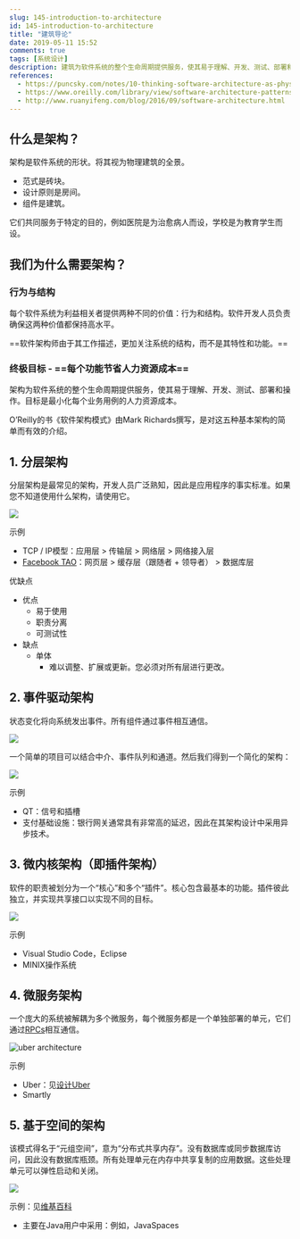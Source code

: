 ```yaml
---
slug: 145-introduction-to-architecture
id: 145-introduction-to-architecture
title: "建筑导论"
date: 2019-05-11 15:52
comments: true
tags: [系统设计]
description: 建筑为软件系统的整个生命周期提供服务，使其易于理解、开发、测试、部署和操作。O’Reilly的书《软件架构模式》对五种基本架构进行了简单而有效的介绍。
references:
  - https://puncsky.com/notes/10-thinking-software-architecture-as-physical-buildings
  - https://www.oreilly.com/library/view/software-architecture-patterns/9781491971437/ch01.html
  - http://www.ruanyifeng.com/blog/2016/09/software-architecture.html
---
```


## 什么是架构？

架构是软件系统的形状。将其视为物理建筑的全景。

* 范式是砖块。
* 设计原则是房间。
* 组件是建筑。

它们共同服务于特定的目的，例如医院是为治愈病人而设，学校是为教育学生而设。

## 我们为什么需要架构？

### 行为与结构

每个软件系统为利益相关者提供两种不同的价值：行为和结构。软件开发人员负责确保这两种价值都保持高水平。

==软件架构师由于其工作描述，更加关注系统的结构，而不是其特性和功能。==

### 终极目标 - ==每个功能节省人力资源成本==

架构为软件系统的整个生命周期提供服务，使其易于理解、开发、测试、部署和操作。目标是最小化每个业务用例的人力资源成本。

O’Reilly的书《软件架构模式》由Mark Richards撰写，是对这五种基本架构的简单而有效的介绍。

## 1. 分层架构

分层架构是最常见的架构，开发人员广泛熟知，因此是应用程序的事实标准。如果您不知道使用什么架构，请使用它。

[comment]: \<\> (https://www.draw.io/#G1ldM5O9Y62Upqg_t5rcTNHIRseP-7fqQT)

![](https://res.cloudinary.com/dohtidfqh/image/upload/v1557614663/web-guiguio/Software_Architecture_101.png)

示例

* TCP / IP模型：应用层 > 传输层 > 网络层 > 网络接入层
* [Facebook TAO](https://puncsky.com/notes/49-facebook-tao)：网页层 > 缓存层（跟随者 + 领导者） > 数据库层

优缺点

* 优点
    * 易于使用
    * 职责分离
    * 可测试性
* 缺点
    * 单体
        * 难以调整、扩展或更新。您必须对所有层进行更改。

## 2. 事件驱动架构

状态变化将向系统发出事件。所有组件通过事件相互通信。

![](https://res.cloudinary.com/dohtidfqh/image/upload/v1557614663/web-guiguio/software-architecture-101-event-driven.png)

一个简单的项目可以结合中介、事件队列和通道。然后我们得到一个简化的架构：

![](https://res.cloudinary.com/dohtidfqh/image/upload/v1557614663/web-guiguio/software-architecture-101-event-driven-simplified.png)

示例

* QT：信号和插槽
* 支付基础设施：银行网关通常具有非常高的延迟，因此在其架构设计中采用异步技术。

## 3. 微内核架构（即插件架构）

软件的职责被划分为一个“核心”和多个“插件”。核心包含最基本的功能。插件彼此独立，并实现共享接口以实现不同的目标。

![](https://res.cloudinary.com/dohtidfqh/image/upload/v1557614663/web-guiguio/software-architecture-101-micro-kernel.png)

示例

* Visual Studio Code，Eclipse
* MINIX操作系统

## 4. 微服务架构

一个庞大的系统被解耦为多个微服务，每个微服务都是一个单独部署的单元，它们通过[RPCs](/blog/2016-02-13-crack-the-system-design-interview#21-communication)相互通信。

![uber architecture](https://res.cloudinary.com/dohtidfqh/image/upload/v1546574738/web-guiguio/uber-architecture_2.jpg)

示例

* Uber：见[设计Uber](https://puncsky.com/notes/120-designing-uber)
* Smartly

## 5. 基于空间的架构

该模式得名于“元组空间”，意为“分布式共享内存”。没有数据库或同步数据库访问，因此没有数据库瓶颈。所有处理单元在内存中共享复制的应用数据。这些处理单元可以弹性启动和关闭。

![](https://res.cloudinary.com/dohtidfqh/image/upload/v1557614663/web-guiguio/software-architecture-101-space-based.png)

示例：见[维基百科](https://en.wikipedia.org/wiki/Tuple_space#Example_usage)

- 主要在Java用户中采用：例如，JavaSpaces
